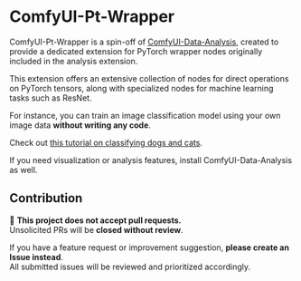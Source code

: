 # ComfyUI-Pt-Wrapper  

ComfyUI-Pt-Wrapper is a spin-off of [ComfyUI-Data-Analysis](https://github.com/HowToSD/ComfyUI-Data-Analysis), created to provide a dedicated extension for PyTorch wrapper nodes originally included in the analysis extension.  

This extension offers an extensive collection of nodes for direct operations on PyTorch tensors, along with specialized nodes for machine learning tasks such as ResNet.  

For instance, you can train an image classification model using your own image data **without writing any code**.  

Check out [this tutorial on classifying dogs and cats](docs/dog_cat_classification_model_training.md).  

If you need visualization or analysis features, install ComfyUI-Data-Analysis as well.

## Contribution
🚫 **This project does not accept pull requests.**  
Unsolicited PRs will be **closed without review**.  

If you have a feature request or improvement suggestion, **please create an Issue instead**.  
All submitted issues will be reviewed and prioritized accordingly.
